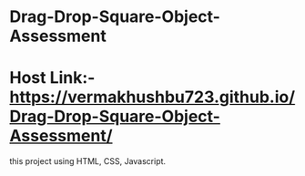 # Drag-Drop-Square-Object-Assessment
# Host Link:- https://vermakhushbu723.github.io/Drag-Drop-Square-Object-Assessment/

this project using HTML, CSS, Javascript.
